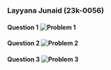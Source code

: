 ### Layyana Junaid (23k-0056)
#### Question 1 ![Problem 1](https://github.com/layyana-junaid/PFFall23/assets/142867946/c9c42f59-5312-4d4f-a740-c633a23bd5b9)
#### Question 2 ![Problem 2](https://github.com/layyana-junaid/PFFall23/assets/142867946/e837a3f8-1db2-4ac9-b82e-a7985ba4b4ac)
#### Question 3 ![Problem 3](https://github.com/layyana-junaid/PFFall23/assets/142867946/c192e589-7260-46c9-a43a-c5242beaf449)
